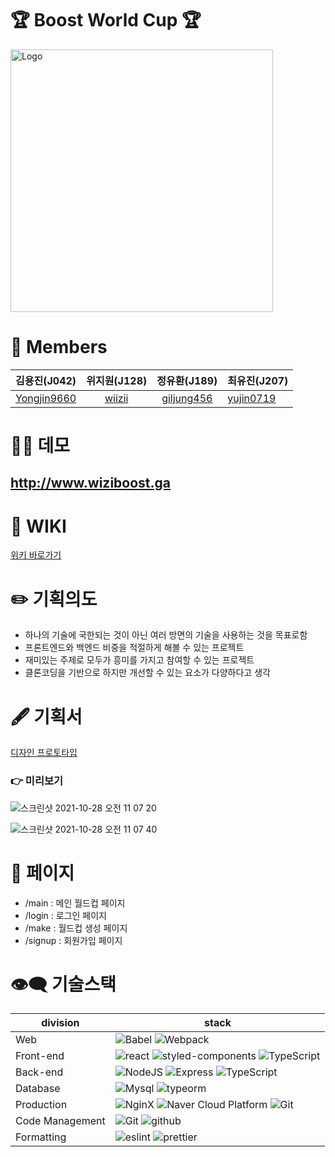 # 🏆 Boost World Cup 🏆

<img width="420" alt="Logo" src="https://user-images.githubusercontent.com/56618964/139171179-d285ff52-0f06-44fb-96c1-44444c5b4761.png">

# 🌈 Members

|                 김용진(J042)                  |            위지원(J128)             |                정유환(J189)                 | 최유진(J207)                              |
| :-------------------------------------------: | :---------------------------------: | :-----------------------------------------: | ----------------------------------------- |
| [Yongjin9660](https://github.com/Yongjin9660) | [wiizii](https://github.com/wiizii) | [giljung456](https://github.com/giljung456) | [yujin0719](https://github.com/yujin0719) |

# 👩‍💻 데모

## http://www.wiziboost.ga

# 📄 WIKI

[위키 바로가기](https://github.com/boostcampwm-2021/web22-boost-world-cup/wiki)

# ✏️ 기획의도

- 하나의 기술에 국한되는 것이 아닌 여러 방면의 기술을 사용하는 것을 목표로함
- 프론트엔드와 백엔드 비중을 적절하게 해볼 수 있는 프로젝트
- 재미있는 주제로 모두가 흥미를 가지고 참여할 수 있는 프로젝트
- 클론코딩을 기반으로 하지만 개선할 수 있는 요소가 다양하다고 생각

# 🖋 기획서

[디자인 프로토타입](https://www.figma.com/file/LcDd2T2W93Z6o42dfCLQfb/world-cup?node-id=0%3A1)

### 👉 미리보기

![스크린샷 2021-10-28 오전 11 07 20](https://user-images.githubusercontent.com/56618964/139173863-2c5e587a-b3fd-4f9b-b754-d14dd7f8d559.png)

![스크린샷 2021-10-28 오전 11 07 40](https://user-images.githubusercontent.com/56618964/139173888-d3f5dd9f-2b12-4f12-85da-f8c99ef67546.png)

# 👀 페이지

- /main : 메인 월드컵 페이지
- /login : 로그인 페이지
- /make : 월드컵 생성 페이지
- /signup : 회원가입 페이지

# 👁‍🗨 기술스택

| division        | stack                                                                                                                                                                                                                                                          |
| --------------- | -------------------------------------------------------------------------------------------------------------------------------------------------------------------------------------------------------------------------------------------------------------- |
| Web             | ![Babel](https://img.shields.io/badge/babel-v7.16.1-yellow?logo=babel) ![Webpack](https://img.shields.io/badge/webpack-v5.61.0-skyblue?logo=webpack)                                                                                                           |
| Front-end       | ![react](https://img.shields.io/badge/React-v17.0.2-blue?logo=react) ![styled-components](https://img.shields.io/badge/StyledComponents-v5.3.3-pink?logo=styled-components) ![TypeScript](https://img.shields.io/badge/TypeScript-v4.1.2-blue?logo=TypeScript) |
| Back-end        | ![NodeJS](https://img.shields.io/badge/node.js-v14.17.3-green?logo=node.js) ![Express](https://img.shields.io/badge/Express-v4.15.4-9cf?logo=express) ![TypeScript](https://img.shields.io/badge/TypeScript-v4.1.2-blue?logo=TypeScript)                       |
| Database        | ![Mysql](https://img.shields.io/badge/Mysql-v8.0.27-blue?logo=mysql) ![typeorm](https://img.shields.io/badge/TypeORM-v0.2.38-white?logo=typeorm)                                                                                                               |
| Production      | ![NginX](https://img.shields.io/badge/NginX-v1.20.0-green?logo=NginX) ![Naver Cloud Platform](https://img.shields.io/badge/NCP-compact_server-9cf&color=brightgreen) ![Git](https://img.shields.io/badge/GitHub_Actions-purple?logo=github)                    |
| Code Management | ![Git](https://img.shields.io/badge/Git-v2.27.0-red?logo=Git) ![github](https://img.shields.io/badge/GitHub-gray?logo=github)                                                                                                                                  |
| Formatting      | ![eslint](https://img.shields.io/badge/eslint-v7.32.0-purple?logo=eslint) ![prettier](https://img.shields.io/badge/prettier-v2.4.1-yellow?logo=prettier)                                                                                                       |
